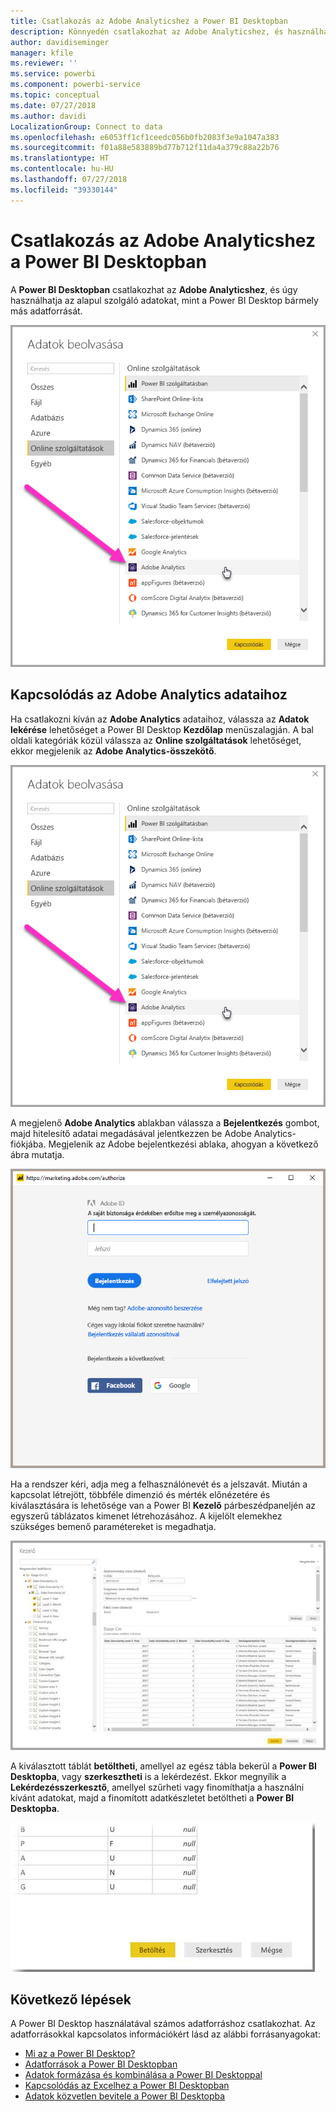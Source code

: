```yaml
---
title: Csatlakozás az Adobe Analyticshez a Power BI Desktopban
description: Könnyedén csatlakozhat az Adobe Analyticshez, és használhatja azt a Power BI Desktopban
author: davidiseminger
manager: kfile
ms.reviewer: ''
ms.service: powerbi
ms.component: powerbi-service
ms.topic: conceptual
ms.date: 07/27/2018
ms.author: davidi
LocalizationGroup: Connect to data
ms.openlocfilehash: e6053ff1cf1ceedc056b0fb2083f3e9a1047a383
ms.sourcegitcommit: f01a88e583889bd77b712f11da4a379c88a22b76
ms.translationtype: HT
ms.contentlocale: hu-HU
ms.lasthandoff: 07/27/2018
ms.locfileid: "39330144"
---
```

# <a name="connect-to-adobe-analytics-in-power-bi-desktop"></a>Csatlakozás az Adobe Analyticshez a Power BI Desktopban 
A **Power BI Desktopban** csatlakozhat az **Adobe Analyticshez**, és úgy használhatja az alapul szolgáló adatokat, mint a Power BI Desktop bármely más adatforrását. 

![Adatok lekérése az Adobe Analytics szolgáltatásból](media/desktop-connect-adobe-analytics/connect-adobe-analytics_01.png)

## <a name="connect-to-adobe-analytics-data"></a>Kapcsolódás az Adobe Analytics adataihoz
Ha csatlakozni kíván az **Adobe Analytics** adataihoz, válassza az **Adatok lekérése** lehetőséget a Power BI Desktop **Kezdőlap** menüszalagján. A bal oldali kategóriák közül válassza az **Online szolgáltatások** lehetőséget, ekkor megjelenik az **Adobe Analytics-összekötő**.

![Adatok lekérése az Adobe Analytics szolgáltatásból](media/desktop-connect-adobe-analytics/connect-adobe-analytics_01.png)

A megjelenő **Adobe Analytics** ablakban válassza a **Bejelentkezés** gombot, majd hitelesítő adatai megadásával jelentkezzen be Adobe Analytics-fiókjába. Megjelenik az Adobe bejelentkezési ablaka, ahogyan a következő ábra mutatja.

![Bejelentkezés az Adobe Analyticsbe](media/desktop-connect-adobe-analytics/connect-adobe-analytics_03.png)

Ha a rendszer kéri, adja meg a felhasználónevét és a jelszavát. Miután a kapcsolat létrejött, többféle dimenzió és mérték előnézetére és kiválasztására is lehetősége van a Power BI **Kezelő** párbeszédpaneljén az egyszerű táblázatos kimenet létrehozásához. A kijelölt elemekhez szükséges bemenő paramétereket is megadhatja. 

![Adatok kijelölése a Kezelő használatával](media/desktop-connect-adobe-analytics/connect-adobe-analytics_04.png)

A kiválasztott táblát **betöltheti**, amellyel az egész tábla bekerül a **Power BI Desktopba**, vagy **szerkesztheti** is a lekérdezést. Ekkor megnyílik a **Lekérdezésszerkesztő**, amellyel szűrheti vagy finomíthatja a használni kívánt adatokat, majd a finomított adatkészletet betöltheti a **Power BI Desktopba**.

![Adatok betöltése vagy szerkesztése a Kezelőben](media/desktop-connect-adobe-analytics/connect-adobe-analytics_05.png)


## <a name="next-steps"></a>Következő lépések
A Power BI Desktop használatával számos adatforráshoz csatlakozhat. Az adatforrásokkal kapcsolatos információkért lásd az alábbi forrásanyagokat:

* [Mi az a Power BI Desktop?](desktop-what-is-desktop.md)
* [Adatforrások a Power BI Desktopban](desktop-data-sources.md)
* [Adatok formázása és kombinálása a Power BI Desktoppal](desktop-shape-and-combine-data.md)
* [Kapcsolódás az Excelhez a Power BI Desktopban](desktop-connect-excel.md)   
* [Adatok közvetlen bevitele a Power BI Desktopba](desktop-enter-data-directly-into-desktop.md)   

